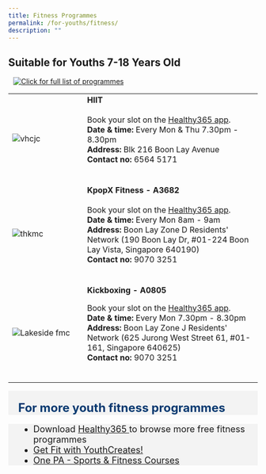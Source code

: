 ```yaml
---
title: Fitness Programmes
permalink: /for-youths/fitness/
description: ""
---
```

## Suitable for Youths 7-18 Years Old

<div style="margin: 10px;" class="col"> <p></p>
		<a href="/programmes-factsheet/"><img alt="Click for full list of programmes" src="https://dabuttonfactory.com/button.png?t=Click+for+Full+List+of+Programmes+(Boon+Lay)&amp;f=Open+Sans-Bold&amp;ts=25&amp;tc=fff&amp;hp=45&amp;vp=20&amp;c=11&amp;bgt=unicolored&amp;bgc=674ea7"></a></div><p></p>
<table style="width:100%">
  <tbody><tr>
		
</tr><tr>
    <td style="width:30%">
      <img src="https://www.sportshub.com.sg/sites/default/files/2022-08/HIIT%20%28High%20Intensity%20Interval%20Training%29.png" alt="vhcjc">
    </td>	
    <td style="width:70%">
			<b>	HIIT</b>
   <br><br>
Book your slot on the <a href="https://www.healthhub.sg/programmes/197/healthyliving" target="_blank">Healthy365 app</a>. <br>
			<b> Date &amp; time:</b> Every Mon &amp; Thu 7.30pm - 8.30pm <br>
			<b> Address:</b> Blk 216 Boon Lay Avenue <br>
			<b> Contact no: </b> 6564 5171 <br>
	<br><p></p></td>
</tr>

<tr>
    <td style="width:30%">
      <img src="https://safra-resources.azureedge.net/media-library/images/default-source/default-album/kpopx-(main-image).jpg?sfvrsn=73523d4d_0" alt="thkmc">
    </td>	
    <td style="width:70%">
      			<b>	KpopX Fitness - A3682</b>
   <br><br>
Book your slot on the <a href="https://www.healthhub.sg/programmes/197/healthyliving" target="_blank">Healthy365 app</a>. <br>
			<b> Date &amp; time:</b> Every Mon 8am - 9am<br>
			<b> Address:</b> Boon Lay Zone D Residents' Network (190 Boon Lay Dr, #01-224 Boon Lay Vista, Singapore 640190)<br>
			<b> Contact no: </b> 9070 3251 <br>
    <br><p></p></td>
  </tr>
	
<tr>
    <td style="width:30%">
      <img src="https://www.healthhub.sg/sites/assets/Assets/Programs/pa-lit/images/programme-hwe.jpg" alt="Lakeside fmc">
    </td>	
    <td style="width:70%">
      			<b>	Kickboxing - A0805</b><p>
		Book your slot on the <a href="https://www.healthhub.sg/programmes/197/healthyliving" target="_blank">Healthy365 app</a>. <br>
			<b> Date &amp; time:</b> Every Mon 7.30pm - 8.30pm <br>
			<b> Address:</b> Boon Lay Zone J Residents' Network (625 Jurong West Street 61, #01-161, Singapore 640625)<br>
			<b> Contact no: </b> 9070 3251<br>
    <br></p></td>
  </tr></tbody></table><p></p><p></p>
	
	


<div style="font-size:24px; font-weight: 700; color: #063970; background-color: #f3f3f3; padding: 20px 0px 0px 20px;" class="row"> For more youth fitness programmes</div>
<div style="font-size:18px ;background-color: #f3f3f3; padding: 0px 25px 0px 20px;" class="row">
	<ul>
		<li>Download <a href="https://www.healthhub.sg/programmes/197/healthyliving" target="_blank">Healthy365 </a>   to browse more free fitness programmes
		</li><li><a href="https://www.activesgcircle.gov.sg/youthcreates/get-fit?__hstc=107652957.f6029966e31b68e5a4ab94ecc1ce0c1c.1689308382958.1690264910467.1690267300727.3&amp;__hssc=107652957.12.1690267300727&amp;__hsfp=3022105166">Get Fit with YouthCreates!</a></li>
		<li><a href="https://www.onepa.gov.sg/courses/sports-fitness">One PA - Sports &amp; Fitness Courses</a></li>
	</ul>
</div>